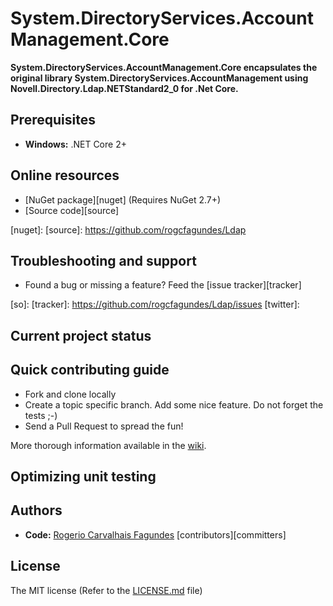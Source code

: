 # System.DirectoryServices.AccountManagement.Core

**System.DirectoryServices.AccountManagement.Core encapsulates the original library System.DirectoryServices.AccountManagement using Novell.Directory.Ldap.NETStandard2_0 for .Net Core.**

 [System.DirectoryServices.AccountManagement.Core]: https://github.com/rogcfagundes/Ldap

## Prerequisites

 - **Windows:** .NET Core 2+
 
## Online resources

 - [NuGet package][nuget] (Requires NuGet 2.7+)
 - [Source code][source]

 [nuget]: 
 [source]: https://github.com/rogcfagundes/Ldap

## Troubleshooting and support

 - Found a bug or missing a feature? Feed the [issue tracker][tracker]

 [so]: 
 [tracker]: https://github.com/rogcfagundes/Ldap/issues
 [twitter]: 

## Current project status

## Quick contributing guide

 - Fork and clone locally
 - Create a topic specific branch. Add some nice feature. Do not forget the tests ;-)
 - Send a Pull Request to spread the fun!

More thorough information available in the [wiki][wiki].

 [wiki]: https://github.com/rogcfagundes/Ldap/wiki

## Optimizing unit testing

## Authors

 - **Code:** [Rogerio Carvalhais Fagundes](rogcfagundes@gmail.com) [contributors][committers]
 
## License

The MIT license (Refer to the [LICENSE.md][license] file)

 [license]: https://github.com/rogcfagundes/Ldap/LICENSE.md